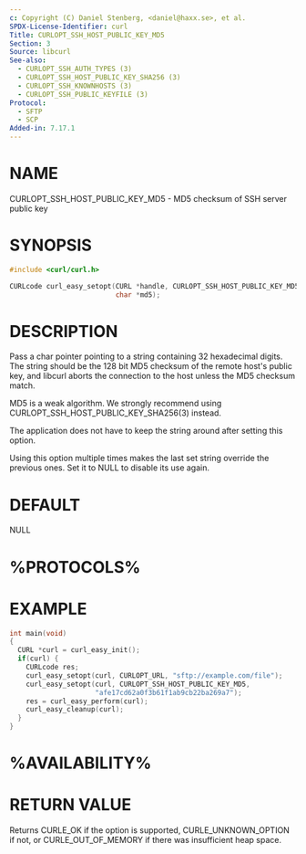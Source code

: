 ```yaml
---
c: Copyright (C) Daniel Stenberg, <daniel@haxx.se>, et al.
SPDX-License-Identifier: curl
Title: CURLOPT_SSH_HOST_PUBLIC_KEY_MD5
Section: 3
Source: libcurl
See-also:
  - CURLOPT_SSH_AUTH_TYPES (3)
  - CURLOPT_SSH_HOST_PUBLIC_KEY_SHA256 (3)
  - CURLOPT_SSH_KNOWNHOSTS (3)
  - CURLOPT_SSH_PUBLIC_KEYFILE (3)
Protocol:
  - SFTP
  - SCP
Added-in: 7.17.1
---
```


# NAME

CURLOPT_SSH_HOST_PUBLIC_KEY_MD5 - MD5 checksum of SSH server public key

# SYNOPSIS

~~~c
#include <curl/curl.h>

CURLcode curl_easy_setopt(CURL *handle, CURLOPT_SSH_HOST_PUBLIC_KEY_MD5,
                          char *md5);
~~~

# DESCRIPTION

Pass a char pointer pointing to a string containing 32 hexadecimal digits. The
string should be the 128 bit MD5 checksum of the remote host's public key, and
libcurl aborts the connection to the host unless the MD5 checksum match.

MD5 is a weak algorithm. We strongly recommend using
CURLOPT_SSH_HOST_PUBLIC_KEY_SHA256(3) instead.

The application does not have to keep the string around after setting this
option.

Using this option multiple times makes the last set string override the
previous ones. Set it to NULL to disable its use again.

# DEFAULT

NULL

# %PROTOCOLS%

# EXAMPLE

~~~c
int main(void)
{
  CURL *curl = curl_easy_init();
  if(curl) {
    CURLcode res;
    curl_easy_setopt(curl, CURLOPT_URL, "sftp://example.com/file");
    curl_easy_setopt(curl, CURLOPT_SSH_HOST_PUBLIC_KEY_MD5,
                     "afe17cd62a0f3b61f1ab9cb22ba269a7");
    res = curl_easy_perform(curl);
    curl_easy_cleanup(curl);
  }
}
~~~

# %AVAILABILITY%

# RETURN VALUE

Returns CURLE_OK if the option is supported, CURLE_UNKNOWN_OPTION if not, or
CURLE_OUT_OF_MEMORY if there was insufficient heap space.
